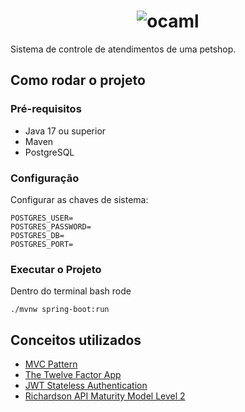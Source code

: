 <h1 align="center">
  <img src="https://uploaddeimagens.com.br/images/004/433/031/original/petshop-removebg-preview.png" alt="ocaml">
</h1>

Sistema de controle de atendimentos de uma petshop.

## Como rodar o projeto

### Pré-requisitos
- Java 17 ou superior
- Maven
- PostgreSQL

### Configuração
Configurar as chaves de sistema:
```
POSTGRES_USER=
POSTGRES_PASSWORD=
POSTGRES_DB=
POSTGRES_PORT=
```

### Executar o Projeto
Dentro do terminal bash rode
```
./mvnw spring-boot:run
```

## Conceitos utilizados
- [MVC Pattern](https://pt.wikipedia.org/wiki/MVC)
- [The Twelve Factor App](https://12factor.net/pt_br/)
- [JWT Stateless Authentication](https://jwt.io/)
- [Richardson API Maturity Model Level 2](https://en.m.wikipedia.org/wiki/Richardson_Maturity_Model)
